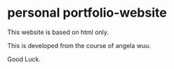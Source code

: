 # personal portfolio-website

This website is based on html only.

This is developed from the course of angela wuu.

Good Luck.

